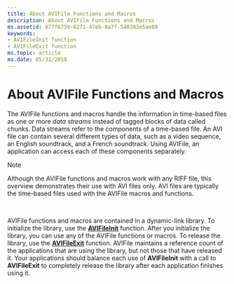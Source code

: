 ```yaml
---
title: About AVIFile Functions and Macros
description: About AVIFile Functions and Macros
ms.assetid: 877f6759-8271-47eb-8a7f-540393e5ae89
keywords:
- AVIFileInit function
- AVIFileExit function
ms.topic: article
ms.date: 05/31/2018
---
```


# About AVIFile Functions and Macros

The AVIFile functions and macros handle the information in time-based files as one or more *data streams* instead of tagged blocks of data called chunks. Data streams refer to the components of a time-based file. An AVI file can contain several different types of data, such as a video sequence, an English soundtrack, and a French soundtrack. Using AVIFile, an application can access each of these components separately.

> [!Note]  
> Although the AVIFile functions and macros work with any RIFF file, this overview demonstrates their use with AVI files only. AVI files are typically the time-based files used with the AVIFile macros and functions.

 

AVIFile functions and macros are contained in a dynamic-link library. To initialize the library, use the [**AVIFileInit**](/windows/desktop/api/Vfw/nf-vfw-avifileinit) function. After you initialize the library, you can use any of the AVIFile functions or macros. To release the library, use the [**AVIFileExit**](/windows/desktop/api/Vfw/nf-vfw-avifileexit) function. AVIFile maintains a reference count of the applications that are using the library, but not those that have released it. Your applications should balance each use of **AVIFileInit** with a call to **AVIFileExit** to completely release the library after each application finishes using it.

 

 




